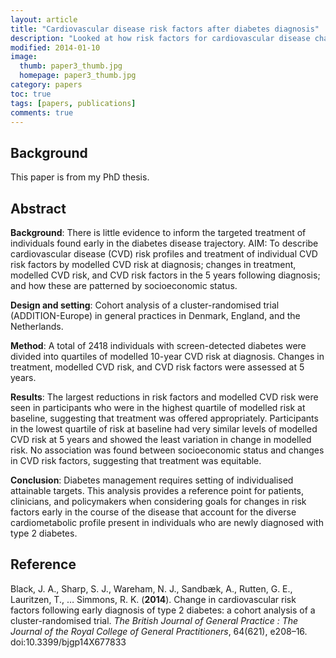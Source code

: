 ```yaml
---
layout: article
title: "Cardiovascular disease risk factors after diabetes diagnosis"
description: "Looked at how risk factors for cardiovascular disease change after diabetes diagnosis in a population with screen-detected diabetes."
modified: 2014-01-10
image: 
  thumb: paper3_thumb.jpg
  homepage: paper3_thumb.jpg
category: papers
toc: true
tags: [papers, publications]
comments: true
---
```


## Background

This paper is from my PhD thesis.

## Abstract

**Background**: There is little evidence to inform the targeted treatment of individuals found
 early in the diabetes disease trajectory. AIM: To describe cardiovascular disease (CVD) 
 risk profiles and treatment of individual CVD risk factors by modelled CVD risk at 
 diagnosis; changes in treatment, modelled CVD risk, and CVD risk factors in the 5 years 
 following diagnosis; and how these are patterned by socioeconomic status. 
 
**Design and setting**: Cohort analysis of a cluster-randomised trial (ADDITION-Europe) in
 general practices in Denmark, England, and the Netherlands. 
 
**Method**: A total of 2418 individuals with screen-detected diabetes were divided into quartiles
 of modelled 10-year CVD risk at diagnosis. Changes in treatment, modelled CVD risk, and 
 CVD risk factors were assessed at 5 years. 
 
**Results**: The largest reductions in risk factors 
 and modelled CVD risk were seen in participants who were in the highest quartile of modelled 
 risk at baseline, suggesting that treatment was offered appropriately. Participants in the 
 lowest quartile of risk at baseline had very similar levels of modelled CVD risk at 5 
 years and showed the least variation in change in modelled risk. No association was found 
 between socioeconomic status and changes in CVD risk factors, suggesting that treatment was equitable. 
 
**Conclusion**: Diabetes management requires setting of individualised attainable targets.
 This analysis provides a reference point for patients, clinicians, and policymakers when 
 considering goals for changes in risk factors early in the course of the disease that 
 account for the diverse cardiometabolic profile present in individuals who are newly 
 diagnosed with type 2 diabetes.

## Reference

Black, J. A., Sharp, S. J., Wareham, N. J., Sandbæk, A., Rutten, G. E., Lauritzen, T., … Simmons, R. K.
 (**2014**). Change in cardiovascular risk factors following early diagnosis of type 2 diabetes: 
 a cohort analysis of a cluster-randomised trial. 
 *The British Journal of General Practice : The Journal of the Royal College of General Practitioners*, 
 64(621), e208–16. doi:10.3399/bjgp14X677833



